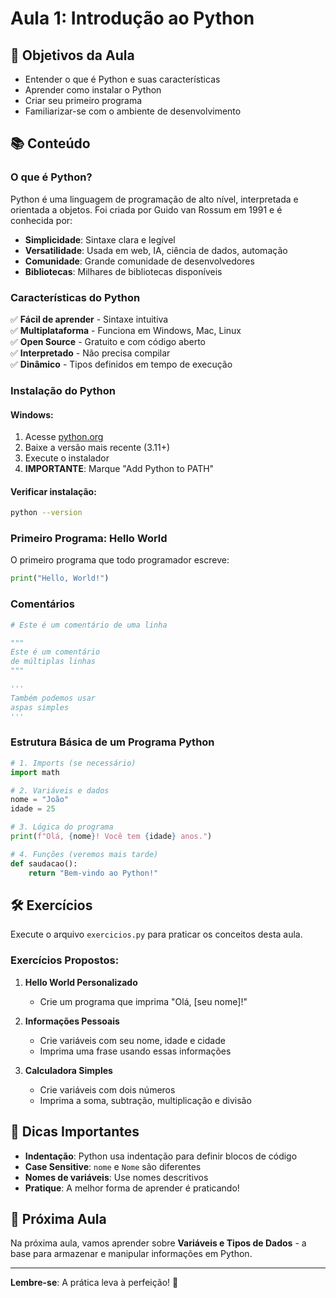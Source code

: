 # Aula 1: Introdução ao Python

## 🎯 Objetivos da Aula

- Entender o que é Python e suas características
- Aprender como instalar o Python
- Criar seu primeiro programa
- Familiarizar-se com o ambiente de desenvolvimento

## 📚 Conteúdo

### O que é Python?

Python é uma linguagem de programação de alto nível, interpretada e orientada a objetos. Foi criada por Guido van Rossum em 1991 e é conhecida por:

- **Simplicidade**: Sintaxe clara e legível
- **Versatilidade**: Usada em web, IA, ciência de dados, automação
- **Comunidade**: Grande comunidade de desenvolvedores
- **Bibliotecas**: Milhares de bibliotecas disponíveis

### Características do Python

✅ **Fácil de aprender** - Sintaxe intuitiva  
✅ **Multiplataforma** - Funciona em Windows, Mac, Linux  
✅ **Open Source** - Gratuito e com código aberto  
✅ **Interpretado** - Não precisa compilar  
✅ **Dinâmico** - Tipos definidos em tempo de execução  

### Instalação do Python

#### Windows:
1. Acesse [python.org](https://www.python.org/downloads/)
2. Baixe a versão mais recente (3.11+)
3. Execute o instalador
4. **IMPORTANTE**: Marque "Add Python to PATH"

#### Verificar instalação:
```bash
python --version
```

### Primeiro Programa: Hello World

O primeiro programa que todo programador escreve:

```python
print("Hello, World!")
```

### Comentários

```python
# Este é um comentário de uma linha

"""
Este é um comentário
de múltiplas linhas
"""

'''
Também podemos usar
aspas simples
'''
```

### Estrutura Básica de um Programa Python

```python
# 1. Imports (se necessário)
import math

# 2. Variáveis e dados
nome = "João"
idade = 25

# 3. Lógica do programa
print(f"Olá, {nome}! Você tem {idade} anos.")

# 4. Funções (veremos mais tarde)
def saudacao():
    return "Bem-vindo ao Python!"
```

## 🛠️ Exercícios

Execute o arquivo `exercicios.py` para praticar os conceitos desta aula.

### Exercícios Propostos:

1. **Hello World Personalizado**
   - Crie um programa que imprima "Olá, [seu nome]!"

2. **Informações Pessoais**
   - Crie variáveis com seu nome, idade e cidade
   - Imprima uma frase usando essas informações

3. **Calculadora Simples**
   - Crie variáveis com dois números
   - Imprima a soma, subtração, multiplicação e divisão

## 📝 Dicas Importantes

- **Indentação**: Python usa indentação para definir blocos de código
- **Case Sensitive**: `nome` e `Nome` são diferentes
- **Nomes de variáveis**: Use nomes descritivos
- **Pratique**: A melhor forma de aprender é praticando!

## 🔗 Próxima Aula

Na próxima aula, vamos aprender sobre **Variáveis e Tipos de Dados** - a base para armazenar e manipular informações em Python.

---

**Lembre-se**: A prática leva à perfeição! 🐍 